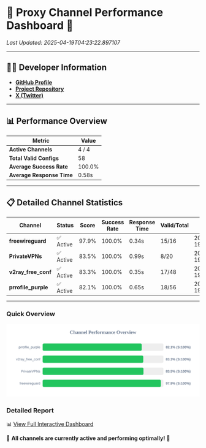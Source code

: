 # 🌟 Proxy Channel Performance Dashboard 🌟

_Last Updated: 2025-04-19T04:23:22.897107_

---

## 👩‍💻 Developer Information

- **[GitHub Profile](https://github.com/4n0nymou3)**  
- **[Project Repository](https://github.com/4n0nymou3/multi-proxy-config-fetcher)**  
- **[X (Twitter)](https://x.com/4n0nymou3)**  

---

## 📊 Performance Overview

| Metric                | Value       |
|-----------------------|-------------|
| **Active Channels**   | 4 / 4       |
| **Total Valid Configs** | 58          |
| **Average Success Rate** | 100.0%      |
| **Average Response Time** | 0.58s       |

---

## 📋 Detailed Channel Statistics

| Channel          | Status     | Score  | Success Rate | Response Time | Valid/Total | Last Success               |
|------------------|------------|--------|--------------|---------------|-------------|----------------------------|
| **freewireguard**  | ✅ Active  | 97.9%  | 100.0% | 0.34s         | 15/16       | 2025-04-19T04:23:22.895598 |
| **PrivateVPNs**  | ✅ Active  | 83.5%  | 100.0% | 0.99s         | 8/20       | 2025-04-19T04:23:22.523160 |
| **v2ray_free_conf**  | ✅ Active  | 83.3%  | 100.0% | 0.35s         | 17/48       | 2025-04-19T04:23:21.499832 |
| **prrofile_purple**  | ✅ Active  | 82.1%  | 100.0% | 0.65s         | 18/56       | 2025-04-19T04:23:21.116421 |

---

### Quick Overview
<div align="center">
  <a href="https://raw.githubusercontent.com/nullluser/NullRepo/refs/heads/main/assets/channel_stats_chart.svg">
    <img src="https://raw.githubusercontent.com/nullluser/NullRepo/refs/heads/main/assets/channel_stats_chart.svg" alt="Source Performance Statistics" width="800">
  </a>
</div>

### Detailed Report
📊 [View Full Interactive Dashboard](https://htmlpreview.github.io/?https://github.com/nullluser/NullRepo/blob/main/assets/performance_report.html)

🎉 **All channels are currently active and performing optimally!** 🎉
